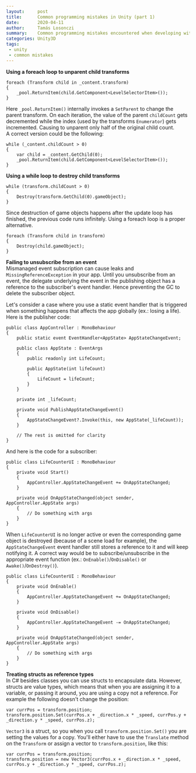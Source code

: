 ```yaml
---
layout:     post
title:      Common programming mistakes in Unity (part 1)
date:       2020-04-11
author:     Tamás Losonczi
summary:    Common programming mistakes encountered when developing with Unity
categories: Unity3D
tags:
 - unity
 - common mistakes
---
```


__Using a foreach loop to unparent child transforms__
```
foreach (Transform child in _content.transform)
{             
    _pool.ReturnItem(child.GetComponent<LevelSelectorItem>());
}
```
Here `_pool.ReturnItem()` internally invokes a `SetParent` to change the parent transform. On each iteration, the value of the parent `childCount` gets decremented while the index (used by the transforms `Enumerator`) gets incremented. Causing to unparent only half of the original child count.   
A correct version could be the following:
```
while (_content.childCount > 0)
{
    var child = _content.GetChild(0);
    _pool.ReturnItem(child.GetComponent<LevelSelectorItem>());
}
```
__Using a while loop to destroy child transforms__
```
while (transform.childCount > 0)
{
    Destroy(transform.GetChild(0).gameObject);
}
```
Since destruction of game objects happens after the update loop has finished, the previous code runs infinitely. Using a foreach loop is a proper alternative.

```
foreach (Transform child in transform)
{
    Destroy(child.gameObject);
}
```
__Failing to unsubscribe from an event__   
Mismanaged event subscription can cause leaks and `MissingReferenceException` in your app. Until you unsubscribe from an event, the delegate underlying the event in the publishing object has a reference to the subscriber's event handler. Hence preventing the GC to delete the subscriber object. 

Let's consider a case where you use a static event handler that is triggered when something happens that affects the app globally (ex.: losing a life). Here is the publisher code:
```
public class AppController : MonoBehaviour
{
    public static event EventHandler<AppState> AppStateChangeEvent;

    public class AppState : EventArgs
    {
        public readonly int LifeCount;

        public AppState(int lifeCount)
        {
            LifeCount = lifeCount;
        }
    }

    private int _lifeCount;

    private void PublishAppStateChangeEvent()
    {
        AppStateChangeEvent?.Invoke(this, new AppState(_lifeCount));
    }

    // The rest is omitted for clarity
}
```
And here is the code for a subscriber:
```
public class LifeCounterUI : MonoBehaviour
{
    private void Start()
    {
        AppController.AppStateChangeEvent += OnAppStateChanged;
    }

    private void OnAppStateChanged(object sender, AppController.AppState args)
    {
        // Do something with args
    }
}
```
When `LifeCounterUI` is no longer active or even the corresponding game object is destroyed (because of a scene load for example), the `AppStateChangeEvent` event handler still stores a reference to it and will keep notifying it. A correct way would be to subscribe/unsubscribe in the appropriate event function (ex.: `OnEnable()`/`OnDisable()` or `Awake()`/`OnDestroy()`).

```
public class LifeCounterUI : MonoBehaviour
{
    private void OnEnable()
    {
        AppController.AppStateChangeEvent += OnAppStateChanged;
    }

    private void OnDisable()
    {
        AppController.AppStateChangeEvent -= OnAppStateChanged;
    }

    private void OnAppStateChanged(object sender, AppController.AppState args)
    {
        // Do something with args
    }
}
```
__Treating structs as reference types__   
In C# besides classes you can use structs to encapsulate data. However, structs are value types, which means that when you are assigning it to a variable, or passing it around, you are using a copy not a reference. For example the following doesn't change the position:
```
var currPos = transform.position;
transform.position.Set(currPos.x + _direction.x * _speed, currPos.y + _direction.y * _speed, currPos.z);
```
`Vector3` is a struct, so you when you call `transform.position.Set()` you are setting the values for a copy. You'll either have to use the `Translate` method on the `Transform` or assign a vector to `transform.position`, like this:
```
var currPos = transform.position;
transform.position = new Vector3(currPos.x + _direction.x * _speed, currPos.y + _direction.y * _speed, currPos.z);
```